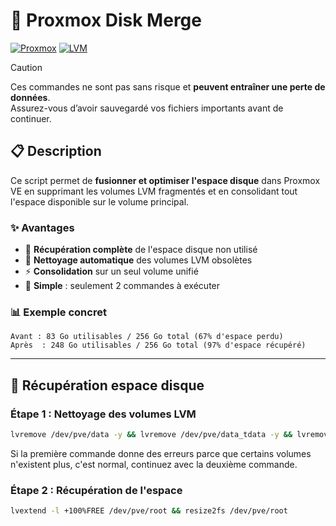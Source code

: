 # 🚀 Proxmox Disk Merge
[![Proxmox](https://img.shields.io/badge/Proxmox-VE-orange?style=flat-square&logo=proxmox)](https://www.proxmox.com/)
[![LVM](https://img.shields.io/badge/Storage-LVM-blue?style=flat-square)](https://en.wikipedia.org/wiki/Logical_Volume_Manager_(Linux))

> [!caution]
> Ces commandes ne sont pas sans risque et **peuvent entraîner une perte de données**.  
> Assurez-vous d’avoir sauvegardé vos fichiers importants avant de continuer.

## 📋 Description

Ce script permet de **fusionner et optimiser l'espace disque** dans Proxmox VE en supprimant les volumes LVM fragmentés et en consolidant tout l'espace disponible sur le volume principal.

### ✨ Avantages
- 🎯 **Récupération complète** de l'espace disque non utilisé
- 🧹 **Nettoyage automatique** des volumes LVM obsolètes  
- ⚡ **Consolidation** sur un seul volume unifié
- 🔧 **Simple** : seulement 2 commandes à exécuter

### 📊 Exemple concret
```
Avant : 83 Go utilisables / 256 Go total (67% d'espace perdu)
Après  : 248 Go utilisables / 256 Go total (97% d'espace récupéré)
```

---

## 🚀 Récupération espace disque

### Étape 1 : Nettoyage des volumes LVM
```bash
lvremove /dev/pve/data -y && lvremove /dev/pve/data_tdata -y && lvremove /dev/pve/data_tmeta -y
```
Si la première commande donne des erreurs parce que certains volumes n'existent plus, c'est normal, continuez avec la deuxième commande.

### Étape 2 : Récupération de l'espace
```bash
lvextend -l +100%FREE /dev/pve/root && resize2fs /dev/pve/root
```
